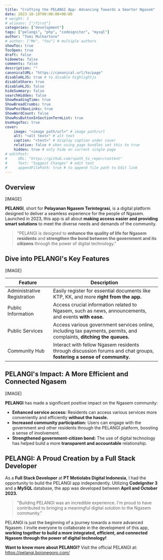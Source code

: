 ```yaml
---
title: "Crafting the PELANGI App: Advancing Towards a Smarter Ngasem"
date: 2023-10-10T00:00:00+00:00
# weight: 1
# aliases: ["/first"]
categories: ["development"]
tags: ["pelangi", "php", "codeigniter", "mysql"]
author: "Tomi Mulhartono"
# author: ["Me", "You"] # multiple authors
showToc: true
TocOpen: true
draft: false
hidemeta: false
comments: false
description: ""
canonicalURL: "https://canonical.url/to/page"
disableHLJS: true # to disable highlightjs
disableShare: true
disableHLJS: false
hideSummary: false
searchHidden: false
ShowReadingTime: true
ShowBreadCrumbs: true
ShowPostNavLinks: true
ShowWordCount: false
ShowRssButtonInSectionTermList: true
UseHugoToc: true
cover:
    image: "<image path/url>" # image path/url
    alt: "<alt text>" # alt text
    caption: "<text>" # display caption under cover
    relative: false # when using page bundles set this to true
    hidden: true # only hide on current single page
# editPost:
#     URL: "https://github.com/<path_to_repo>/content"
#     Text: "Suggest Changes" # edit text
#     appendFilePath: true # to append file path to Edit link
---
```


## Overview

[IMAGE]

**PELANGI**, short for **Pelayanan Ngasem Terintegrasi**, is a digital platform designed to deliver a seamless experience for the people of Ngasem. Launched in 2023, this app is all about **making access easier and providing smart solutions** to meet the diverse needs and demands of the community.

>"PELANGI is designed to **enhance the quality of life for Ngasem residents** and **strengthen the bond between the government and its citizens** through the power of digital technology."

## Dive into PELANGI's Key Features

[IMAGE]

| Feature | Description |
| --- | --- |
| Administrative Registration | Easily register for essential documents like KTP, KK, and more **right from the app.** |
| Public Information | Access crucial information related to Ngasem, such as news, announcements, and events **with ease.** |
| Public Services | Access various government services online, including tax payments, permits, and complaints, **ditching the queues.** |
| Community Hub | Interact with fellow Ngasem residents through discussion forums and chat groups, **fostering a sense of community.** |

## PELANGI's Impact: A More Efficient and Connected Ngasem

[IMAGE]

**PELANGI** has made a significant positive impact on the Ngasem community:

- **Enhanced service access:** Residents can access various services more conveniently and efficiently **without the hassle.**
- **Increased community participation:** Users can engage with the government and other residents through the PELANGI platform, boosting a sense of involvement.
- **Strengthened government-citizen bond:** The use of digital technology has helped build a more **transparent and accountable** relationship.

## PELANGI: A Proud Creation by a Full Stack Developer

As a **Full Stack Developer** at **PT Motiolabs Digital Indonesia**, I had the opportunity to build the PELANGI app independently. Utilizing **CodeIgniter 3** and a **MySQL** database, the app was developed between **April and October 2023.**

>"Building PELANGI was an incredible experience. I'm proud to have contributed to bringing a meaningful digital solution to the Ngasem community."

PELANGI is just the beginning of a journey towards a more advanced Ngasem. I invite everyone to collaborate in the development of this app, **working together to build a more integrated, efficient, and connected Ngasem through the power of digital technology!**

**Want to know more about PELANGI?** Visit the official PELANGI at: https://pelangi.bojonegoro.com/